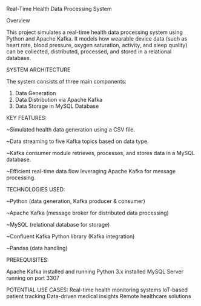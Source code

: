 Real-Time Health Data Processing System

Overview

This project simulates a real-time health data processing system using Python and Apache Kafka. It models how wearable device data (such as heart rate, blood pressure, oxygen saturation, activity, and sleep quality) can be collected, distributed, processed, and stored in a relational database.

SYSTEM ARCHITECTURE

The system consists of three main components:
1. Data Generation
2. Data Distribution via Apache Kafka
3. Data Storage in MySQL Database

KEY FEATURES:

~Simulated health data generation using a CSV file.

~Data streaming to five Kafka topics based on data type.

~Kafka consumer module retrieves, processes, and stores data in a MySQL database.

~Efficient real-time data flow leveraging Apache Kafka for message processing.

TECHNOLOGIES USED:

~Python (data generation, Kafka producer & consumer)

~Apache Kafka (message broker for distributed data processing)

~MySQL (relational database for storage)

~Confluent Kafka Python library (Kafka integration)

~Pandas (data handling)

PREREQUISITES:

Apache Kafka installed and running
Python 3.x installed
MySQL Server running on port 3307

POTENTIAL USE CASES:
Real-time health monitoring systems
IoT-based patient tracking
Data-driven medical insights
Remote healthcare solutions

